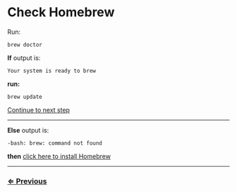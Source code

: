 #  Check Homebrew

Run:

`brew doctor`

**If** output is: 
```
Your system is ready to brew
``` 
**run:**

`brew update` 

 [Continue to next step](../tree/tree.md)

 ---

**Else** output is: 
```
-bash: brew: command not found
```
 
 **then** [click here to install Homebrew](../homebrew/homebrew.md)

---
### [⇐ Previous](../git/git-prompt.md)

